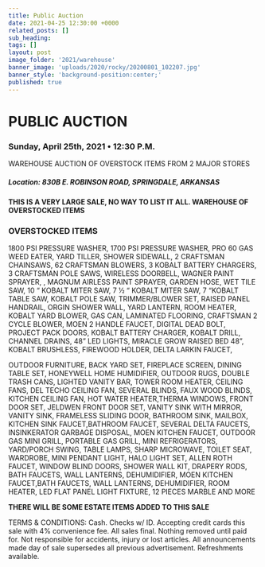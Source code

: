 ```yaml
---
title: Public Auction
date: 2021-04-25 12:30:00 +0000
related_posts: []
sub_heading:  
tags: []
layout: post
image_folder: '2021/warehouse'
banner_image: 'uploads/2020/rocky/20200801_102207.jpg'
banner_style: 'background-position:center;'
published: true
---
```

# PUBLIC AUCTION
### Sunday, April 25th, 2021 • 12:30 P.M.
WAREHOUSE AUCTION OF OVERSTOCK ITEMS FROM 2 MAJOR STORES

##### **Location:** 830B E. ROBINSON ROAD, SPRINGDALE, ARKANSAS

__THIS IS A VERY LARGE SALE, NO WAY TO LIST IT ALL. WAREHOUSE OF OVERSTOCKED ITEMS__
<!--header-->
### OVERSTOCKED ITEMS
1800 PSI PRESSURE WASHER, 1700 PSI PRESSURE WASHER, PRO 60 GAS WEED EATER, YARD TILLER, SHOWER SIDEWALL, 2 CRAFTSMAN CHAINSAWS, 62 CRAFTSMAN BLOWERS, 3 KOBALT BATTERY CHARGERS, 3 CRAFTSMAN POLE SAWS, WIRELESS DOORBELL, WAGNER PAINT SPRAYER, , MAGNUM AIRLESS PAINT SPRAYER,  GARDEN HOSE, WET TILE SAW, 10 “ KOBALT MITER SAW, 7 ½ “ KOBALT MITER SAW, 7 “KOBALT TABLE SAW, KOBALT POLE SAW, TRIMMER/BLOWER SET, RAISED PANEL HANDRAIL, ORGIN SHOWER WALL, YARD LANTERN, ROOM HEATER, KOBALT YARD BLOWER, GAS CAN, LAMINATED FLOORING,  CRAFTSMAN 2 CYCLE BLOWER, MOEN 2 HANDLE FAUCET, DIGITAL DEAD BOLT, PROJECT PACK DOORS,  KOBALT BATTERY CHARGER, KOBALT DRILL,  CHANNEL DRAINS, 48” LED LIGHTS, MIRACLE GROW RAISED BED 48”,  KOBALT  BRUSHLESS, FIREWOOD HOLDER, DELTA LARKIN FAUCET,

<!--break-->
OUTDOOR FURNITURE, BACK YARD SET, FIREPLACE SCREEN, DINING TABLE SET, HONEYWELL HOME HUMIDIFIER, OUTDOOR RUGS,  DOUBLE TRASH CANS,  LIGHTED VANITY BAR, TOWER ROOM HEATER, CEILING FANS, DEL TECHO CEILING FAN,  SEVERAL BLINDS, FAUX WOOD BLINDS, KITCHEN CEILING FAN, HOT WATER HEATER,THERMA WINDOWS, FRONT DOOR SET, JELDWEN FRONT DOOR SET, VANITY SINK WITH MIRROR, VANITY SINK, FRAMELESS SLIDING DOOR, BATHROOM SINK, MAILBOX, KITCHEN SINK FAUCET,BATHROOM FAUCET, SEVERAL DELTA FAUCETS, INSINKERATOR GARBAGE DISPOSAL, MOEN KITCHEN FAUCET, OUTDOOR GAS MINI GRILL, PORTABLE GAS GRILL, MINI REFRIGERATORS, YARD/PORCH SWING, TABLE LAMPS, SHARP MICROWAVE, TOILET SEAT, WARDROBE, MINI PENDANT LIGHT, HALO LIGHT SET, ALLEN ROTH FAUCET, WINDOW BLIND DOORS, SHOWER WALL KIT, DRAPERY RODS, BATH FAUCETS, WALL LANTERNS, DEHUMIDIFIER, MOEN KITCHEN FAUCET,BATH FAUCETS, WALL LANTERNS, DEHUMIDIFIER, ROOM HEATER, LED FLAT PANEL LIGHT FIXTURE, 12 PIECES MARBLE AND MORE

__THERE WILL BE SOME ESTATE ITEMS ADDED TO THIS SALE__

TERMS & CONDITIONS: Cash. Checks w/ ID. Accepting credit cards this sale with 4% convenience fee. All sales final. Nothing removed until paid for. Not responsible for accidents, injury or lost articles. All announcements made day of sale supersedes all previous advertisement. Refreshments available. 

